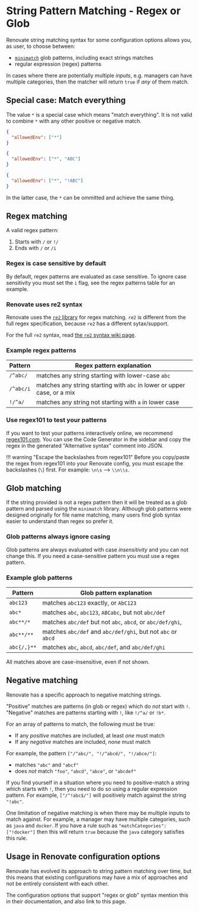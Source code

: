 # String Pattern Matching - Regex or Glob

Renovate string matching syntax for some configuration options allows you, as user, to choose between:

- [`minimatch`](https://github.com/isaacs/minimatch) glob patterns, including exact strings matches
- regular expression (regex) patterns

In cases where there are potentially multiple _inputs_, e.g. managers can have multiple categories, then the matcher will return `true` if _any_ of them match.

## Special case: Match everything

The value `*` is a special case which means "match everything".
It is not valid to combine `*` with any other positive or negative match.

```json title="Example of valid wildcard use"
{
  "allowedEnv": ["*"]
}
```

```json title="Example of invalid wildcard use with additional match"
{
  "allowedEnv": ["*", "ABC"]
}
```

```json title="Example of invalid wildcard use with negation"
{
  "allowedEnv": ["*", "!ABC"]
}
```

In the latter case, the `*` can be ommitted and achieve the same thing.

## Regex matching

A valid regex pattern:

1. Starts with `/` or `!/`
1. Ends with `/` or `/i`

### Regex is case sensitive by default

By default, regex patterns are evaluated as case sensitive.
To ignore case sensitivity you must set the `i` flag, see the regex patterns table for an example.

### Renovate uses re2 syntax

Renovate uses the [`re2` library](https://github.com/google/re2) for regex matching.
`re2` is different from the full regex specification, because `re2` has a different sytax/support.

For the full `re2` syntax, read [the `re2` syntax wiki page](https://github.com/google/re2/wiki/Syntax).

### Example regex patterns

| Pattern   | Regex pattern explanation                                               |
| --------- | ----------------------------------------------------------------------- |
| `/^abc/`  | matches any string starting with lower-case `abc`                       |
| `/^abc/i` | matches any string starting with `abc` in lower or upper case, or a mix |
| `!/^a/`   | matches any string not starting with `a` in lower case                  |

### Use regex101 to test your patterns

If you want to test your patterns interactively online, we recommend [regex101.com](https://regex101.com/?flavor=javascript&flags=ginst).
You can use the Code Generator in the sidebar and copy the regex in the generated "Alternative syntax" comment into JSON.

<!-- prettier-ignore -->
!!! warning "Escape the backslashes from regex101"
    Before you copy/paste the regex from regex101 into your Renovate config, you must escape the backslashes (`\`) first.
    For example: `\n\s` --> `\\n\\s`.

## Glob matching

If the string provided is not a regex pattern then it will be treated as a glob pattern and parsed using the `minimatch` library.
Although glob patterns were designed originally for file name matching, many users find glob syntax easier to understand than regex so prefer it.

### Glob patterns always ignore casing

Glob patterns are always evaluated with case _insensitivity_ and you can not change this.
If you need a case-sensitive pattern you must use a regex pattern.

### Example glob patterns

| Pattern     | Glob pattern explanation                                     |
| ----------- | ------------------------------------------------------------ |
| `abc123`    | matches `abc123` exactly, or `AbC123`                        |
| `abc*`      | matches `abc`, `abc123`, `ABCabc`, but not `abc/def`         |
| `abc**/*`   | matches `abc/def` but not `abc`, `abcd`, or `abc/def/ghi`,   |
| `abc**/**`  | matches `abc/def` and `abc/def/ghi`, but not `abc` or `abcd` |
| `abc{/,}**` | matches `abc`, `abcd`, `abc/def`, and `abc/def/ghi`          |

All matches above are case-insensitive, even if not shown.

## Negative matching

Renovate has a specific approach to negative matching strings.

"Positive" matches are patterns (in glob or regex) which do _not_ start with `!`.
"Negative" matches are patterns starting with `!`, like `!/^a/` or `!b*`.

For an array of patterns to match, the following must be true:

- If any _positive_ matches are included, at least _one_ must match
- If any _negative_ matches are included, _none_ must match

For example, the pattern `["/^abc/", "!/^abcd/", "!/abce/"]`:

- matches `"abc"` and `"abcf"`
- does _not_ match `"foo"`, `"abcd"`, `"abce"`, or `"abcdef"`

If you find yourself in a situation where you need to positive-match a string which starts with `!`, then you need to do so using a regular expression pattern.
For example, `["/^!abc$/"]` will positively match against the string `"!abc"`.

One limitation of negative matching is when there may be multiple inputs to match against.
For example, a manager may have multiple categories, such as `java` and `docker`.
If you have a rule such as `"matchCategories": ["!docker"]` then this will return `true` because the `java` category satisfies this rule.

## Usage in Renovate configuration options

Renovate has evolved its approach to string pattern matching over time, but this means that existing configurations may have a mix of approaches and not be entirely consistent with each other.

The configuration options that support "regex or glob" syntax mention this in their documentation, and also link to this page.
